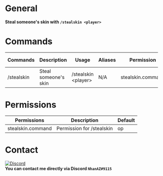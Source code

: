# General
**Steal someone's skin with `/stealskin <player>`**

# Commands
| Commands | Description | Usage | Aliases | Permission | Permission Message |
| -------- | ----------- | ----- | ------- | ---------- | ------------------ |
| /stealskin | Steal someone's skin | /stealskin \<player> | N/A | stealskin.command | N/A |

# Permissions
| Permissions | Description | Default |
| ----------- | ----------- | ------- |
| stealskin.command | Permission for /stealskin | op |

# Contact
[![Discord](https://img.shields.io/discord/986553214889517088?label=discord&color=7289DA&logo=discord)](https://discord.gg/j2X83ujT6c)\
**You can contact me directly via Discord `NhanAZ#9115`**
